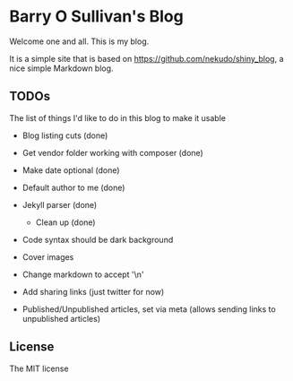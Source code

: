 # Barry O Sullivan's Blog
Welcome one and all. This is my blog.

It is a simple site that is based on https://github.com/nekudo/shiny_blog, a nice simple Markdown blog.

## TODOs
The list of things I'd like to do in this blog to make it usable

- Blog listing cuts (done)
- Get vendor folder working with composer (done)
- Make date optional (done)
- Default author to me (done)
- Jekyll parser (done)
  -  Clean up (done)
- Code syntax should be dark background
- Cover images
- Change markdown to accept '\n' 
- Add sharing links (just twitter for now)

- Published/Unpublished articles, set via meta (allows sending links to unpublished articles)

## License

The MIT license